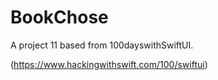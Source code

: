 # BookChose


A project 11  based from 100dayswithSwiftUI. 

(https://www.hackingwithswift.com/100/swiftui)
